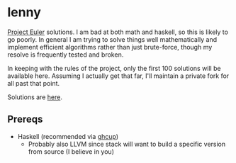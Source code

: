 # lenny

[Project Euler](https://projecteuler.net/) solutions. I am bad at both math and haskell, so this is likely to go poorly.
In general I am trying to solve things well mathematically and implement efficient algorithms
rather than just brute-force, though my resolve is frequently tested and broken.

In keeping with the rules of the project, only the first 100 solutions will be available here.
Assuming I actually get that far, I'll maintain a private fork for all past that point.

Solutions are [here](https://github.com/mirichan/euler/tree/master/src/Problems).

## Prereqs

- Haskell (recommended via [ghcup](https://www.haskell.org/ghcup/))
  - Probably also LLVM since stack will want to build a specific version from source (I believe in you)
